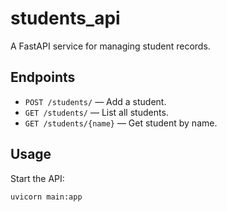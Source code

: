 # students_api

A FastAPI service for managing student records.

## Endpoints

- `POST /students/` — Add a student.
- `GET /students/` — List all students.
- `GET /students/{name}` — Get student by name.

## Usage

Start the API:
```sh
uvicorn main:app